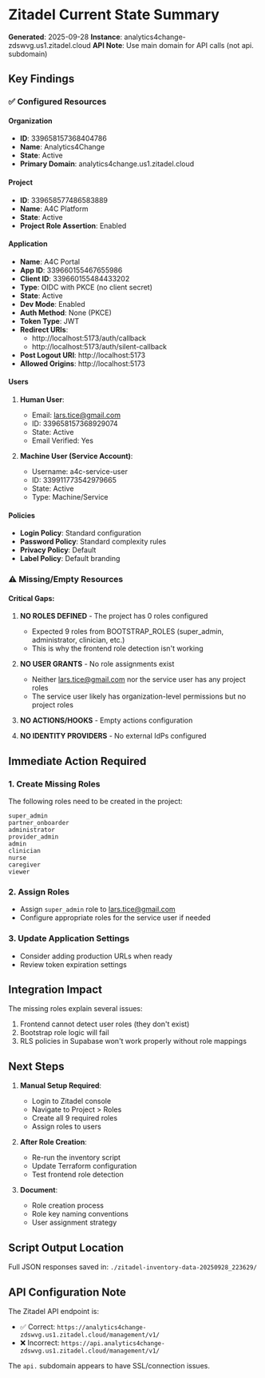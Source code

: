 # Zitadel Current State Summary

**Generated**: 2025-09-28
**Instance**: analytics4change-zdswvg.us1.zitadel.cloud
**API Note**: Use main domain for API calls (not api. subdomain)

## Key Findings

### ✅ Configured Resources

#### Organization
- **ID**: 339658157368404786
- **Name**: Analytics4Change
- **State**: Active
- **Primary Domain**: analytics4change.us1.zitadel.cloud

#### Project
- **ID**: 339658577486583889
- **Name**: A4C Platform
- **State**: Active
- **Project Role Assertion**: Enabled

#### Application
- **Name**: A4C Portal
- **App ID**: 339660155467655986
- **Client ID**: 339660155484433202
- **Type**: OIDC with PKCE (no client secret)
- **State**: Active
- **Dev Mode**: Enabled
- **Auth Method**: None (PKCE)
- **Token Type**: JWT
- **Redirect URIs**:
  - http://localhost:5173/auth/callback
  - http://localhost:5173/auth/silent-callback
- **Post Logout URI**: http://localhost:5173
- **Allowed Origins**: http://localhost:5173

#### Users
1. **Human User**:
   - Email: lars.tice@gmail.com
   - ID: 339658157368929074
   - State: Active
   - Email Verified: Yes

2. **Machine User (Service Account)**:
   - Username: a4c-service-user
   - ID: 339911773542979665
   - State: Active
   - Type: Machine/Service

#### Policies
- **Login Policy**: Standard configuration
- **Password Policy**: Standard complexity rules
- **Privacy Policy**: Default
- **Label Policy**: Default branding

### ⚠️ Missing/Empty Resources

#### Critical Gaps:
1. **NO ROLES DEFINED** - The project has 0 roles configured
   - Expected 9 roles from BOOTSTRAP_ROLES (super_admin, administrator, clinician, etc.)
   - This is why the frontend role detection isn't working

2. **NO USER GRANTS** - No role assignments exist
   - Neither lars.tice@gmail.com nor the service user has any project roles
   - The service user likely has organization-level permissions but no project roles

3. **NO ACTIONS/HOOKS** - Empty actions configuration

4. **NO IDENTITY PROVIDERS** - No external IdPs configured

## Immediate Action Required

### 1. Create Missing Roles
The following roles need to be created in the project:
```
super_admin
partner_onboarder
administrator
provider_admin
admin
clinician
nurse
caregiver
viewer
```

### 2. Assign Roles
- Assign `super_admin` role to lars.tice@gmail.com
- Configure appropriate roles for the service user if needed

### 3. Update Application Settings
- Consider adding production URLs when ready
- Review token expiration settings

## Integration Impact

The missing roles explain several issues:
1. Frontend cannot detect user roles (they don't exist)
2. Bootstrap role logic will fail
3. RLS policies in Supabase won't work properly without role mappings

## Next Steps

1. **Manual Setup Required**:
   - Login to Zitadel console
   - Navigate to Project > Roles
   - Create all 9 required roles
   - Assign roles to users

2. **After Role Creation**:
   - Re-run the inventory script
   - Update Terraform configuration
   - Test frontend role detection

3. **Document**:
   - Role creation process
   - Role key naming conventions
   - User assignment strategy

## Script Output Location
Full JSON responses saved in: `./zitadel-inventory-data-20250928_223629/`

## API Configuration Note
The Zitadel API endpoint is:
- ✅ Correct: `https://analytics4change-zdswvg.us1.zitadel.cloud/management/v1/`
- ❌ Incorrect: `https://api.analytics4change-zdswvg.us1.zitadel.cloud/management/v1/`

The `api.` subdomain appears to have SSL/connection issues.